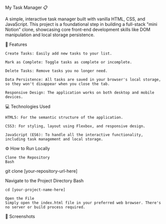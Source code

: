 My Task Manager 📋

A simple, interactive task manager built with vanilla HTML, CSS, and JavaScript. This project is a foundational step in building a full-stack "mini Notion" clone, showcasing core front-end development skills like DOM manipulation and local storage persistence.

🚀 Features

    Create Tasks: Easily add new tasks to your list.

    Mark as Complete: Toggle tasks as complete or incomplete.

    Delete Tasks: Remove tasks you no longer need.

    Data Persistence: All tasks are saved in your browser's local storage, so they won't disappear when you close the tab.

    Responsive Design: The application works on both desktop and mobile devices.

💻 Technologies Used

    HTML5: For the semantic structure of the application.

    CSS3: For styling, layout using Flexbox, and responsive design.

    JavaScript (ES6): To handle all the interactive functionality, including task management and local storage.

⚙️ How to Run Locally

    Clone the Repository
    Bash

git clone [your-repository-url-here]

Navigate to the Project Directory
Bash

    cd [your-project-name-here]

    Open the File
    Simply open the index.html file in your preferred web browser. There's no server or build process required.

📸 Screenshots



